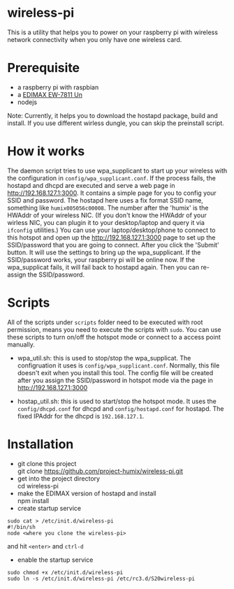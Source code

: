 # wireless-pi

This is a utility that helps you to power on your raspberry pi with wireless network connectivity
when you only have one wireless card.

# Prerequisite

- a raspberry pi with raspbian
- a [EDIMAX EW-7811 Un](http://www.edimax.com/edimax/merchandise/merchandise_detail/data/edimax/global/wireless_adapters_n150/ew-7811un)
- nodejs

Note: Currently, it helps you to download the hostapd package, build and install. 
If you use different wirless dungle, you can skip the preinstall script.

# How it works

The daemon script tries to use wpa_supplicant to start up your wireless with the 
configuration in `config/wpa_supplicant.conf`. If the process fails, the hostapd
and dhcpd are executed and serve a web page in http://192.168.127.1:3000. It contains
a simple page for you to config your SSID and password. The hostapd here uses a fix 
format SSID name, something like `humix005056c00008`. The number after the 'humix'
is the HWAddr of your wireless NIC. (If you don't know the HWAddr of your wirless NIC,
you can plugin it to your desktop/laptop and query it via `ifconfig` utilities.) You can use your
laptop/desktop/phone to connect to this hotspot and open up the http://192.168.127.1:3000
page to set up the SSID/password that you are going to connect. After you click the
'Submit' button. It will use the settings to bring up the wpa_supplicant. 
If the SSID/password works, your raspberry pi will be online now. If the wpa_supplicat
fails, it will fail back to hostapd again. Then you can re-assign the SSID/password.

# Scripts

All of the scripts under `scripts` folder need to be executed with root permission, means
you need to execute the scripts with `sudo`. You can use these scripts to turn on/off the
hotspot mode or connect to a access point manually.
- wpa_util.sh: this is used to stop/stop the wpa_supplicat. The configruation it uses is
  `config/wpa_supplicant.conf`. Normally, this file doesn't exit when you install this tool.
  The config file will be created after you assign the SSID/password in hotspot mode via
  the page in http://192.168.127.1:3000

- hostap_util.sh: this is used to start/stop the hotspot mode. It uses the `config/dhcpd.conf`
  for dhcpd and `config/hostapd.conf` for hostapd. The fixed IPAddr for the dhcpd is `192.168.127.1`.

# Installation

- git clone this project  
  git clone https://github.com/project-humix/wireless-pi.git
- get into the project directory  
  cd wireless-pi
- make the EDIMAX version of hostapd and install  
  npm install
- create startup service  
```
sudo cat > /etc/init.d/wireless-pi
#!/bin/sh
node <where you clone the wireless-pi>
```
and hit `<enter>` and `ctrl-d`
- enable the startup service  
```
sudo chmod +x /etc/init.d/wireless-pi
sudo ln -s /etc/init.d/wireless-pi /etc/rc3.d/S20wireless-pi
```
